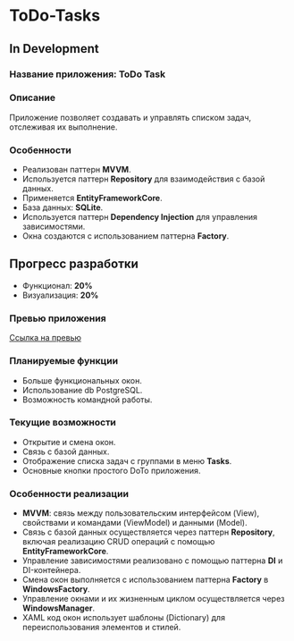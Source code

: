 # ToDo-Tasks

## In Development

### Название приложения: ToDo Task

### Описание
Приложение позволяет создавать и управлять списком задач, отслеживая их выполнение.

### Особенности
- Реализован паттерн **MVVM**.
- Используется паттерн **Repository** для взаимодействия с базой данных.
- Применяется **EntityFrameworkCore**.
- База данных: **SQLite**.
- Используется паттерн **Dependency Injection** для управления зависимостями.
- Окна создаются с использованием паттерна **Factory**.

## Прогресс разработки
- Функционал: **20%**
- Визуализация: **20%**

### Превью приложения
[Ссылка на превью](https://github.com/user-attachments/assets/8c336f66-9e95-4f6c-933b-b8dba13dfbf0)

### Планируемые функции
- Больше функциональных окон.
- Использование db PostgreSQL.
- Возможность командной работы.

### Текущие возможности
- Открытие и смена окон.
- Связь с базой данных.
- Отображение списка задач с группами в меню **Tasks**.
- Основные кнопки простого DoTo приложения.


### Особенности реализации
- **MVVM**: связь между пользовательским интерфейсом (View), свойствами и командами (ViewModel) и данными (Model).
- Связь с базой данных осуществляется через паттерн **Repository**, включая реализацию CRUD операций с помощью **EntityFrameworkCore**.
- Управление зависимостями реализовано с помощью паттерна **DI** и DI-контейнера.
- Смена окон выполняется с использованием паттерна **Factory** в **WindowsFactory**.
- Управление окнами и их жизненным циклом осуществляется через **WindowsManager**.
- XAML код окон использует шаблоны (Dictionary) для переиспользования элементов и стилей.
